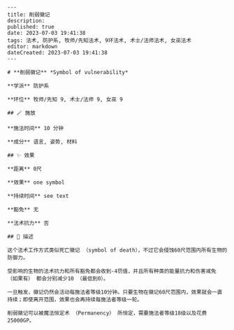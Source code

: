 
    ---
    title: 削弱徽记
    description: 
    published: true
    date: 2023-07-03 19:41:38
    tags: 法术, 防护系, 牧师/先知法术, 9环法术, 术士/法师法术, 女巫法术
    editor: markdown
    dateCreated: 2023-07-03 19:41:38
    ---

    # **削弱徽记** *Symbol of vulnerability*

    **学派** 防护系 

    **环位** 牧师/先知 9, 术士/法师 9, 女巫 9

    ## 🪄 施放

    **施法时间** 10 分钟

    **成分** 语言, 姿势, 材料

    ## ✨ 效果  

    **距离** 0尺 

    **效果** one symbol 

    **持续时间** see text 

    **豁免** 无

    **法术抗力** 否

    ## 📖 描述

    这个法术工作方式类似死亡徽记 （symbol of death），不过它会侵蚀60尺范围内所有生物的防御力。

    受影响的生物的法术抗力和所有豁免都会收到-4罚值，并且所有种类的能量抗力和伤害减免 （如果有） 都会分别减少10 （最低到0）。

    一旦触发，徽记仍然会活动每施法者等级10分钟。只要生物在徽记60尺范围内，效果就会一直持续；即使离开范围，效果也会再持续每施法者等级一轮。

    削弱徽记可以被魔法恒定术 （Permanency） 所恒定，需要施法者等级18级以及花费25000GP。
    